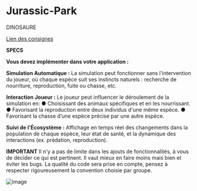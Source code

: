 # Jurassic-Park
DINOSAURE

[Lien des consignes](https://drive.google.com/file/d/1g8KIlVcBNlz_924NdNpjZObnCcWUdUnK/view?usp=drive_link)

  **SPECS**
  
**Vous devez implémenter dans votre application :**

  **Simulation Automatique :**
La simulation peut fonctionner sans l'intervention du joueur,
où chaque espèce suit ses instincts naturels : recherche de
nourriture, reproduction, fuite ou chasse, etc.

  **Interaction Joueur :**
Le joueur peut influencer le déroulement de la simulation en:
 ● Choisissant des animaux spécifiques et en les nourrissant.
 ● Favorisant la reproduction entre deux individus d'une même espèce.
 ● Favorisant la chasse d’une espèce précise par une autre espèce.

  **Suivi de l'Écosystème :**
Affichage en temps réel des changements dans la population
de chaque espèce, leur état de santé, et la dynamique des
interactions (ex. prédation, reproduction).

  **IMPORTANT**
Il n'y a pas de limite dans les ajouts de fonctionnalités, à vous de
décider ce qui est pertinent. Il vaut mieux en faire moins mais
bien et éviter les bugs.
La qualité du code sera prise en compte, pensez à respecter
rigoureusement la convention choisie par groupe.

![image](https://t1.pixers.pics/img-1fb6f67c/acrylic-prints-diplodocus-dinosaur-with-goofy-expression-illustration.jpg?H4sIAAAAAAAAA3WOXW7DIBCEr4Ml7F1-FhkfIK85gmUwTmn8g8Bpo56-pO1rn3Z2pJlv4LGXaQngw36GDFuc5zXAEtf6lSGHEr8CI4Mcm6G6K0Os6vgI2ecjsZYkb4XW3GDPSZhm-Jxqcpvynb2dZyoDQFFdis9aV48v4LcCEoUFIYDmmfTie6fchGNaw73EVuFTYpf2G0f-w_1boRG5ftHPHDdW5xyVc7L3dGvgH9avhpqCyxWIwPZAEqx9WePlSmR7ktaOSnlSxjsZjFM6GC2MQxeCWxbpJqW6SvkGYvKQSCsBAAA=)
